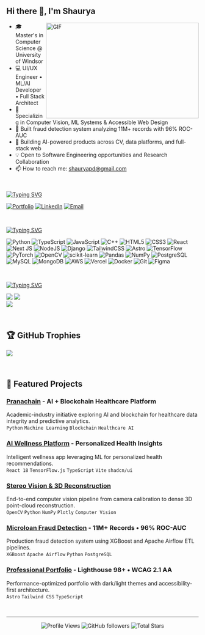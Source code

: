 ## Hi there 👋, I'm Shaurya <br/>
<a target="_blank">
  <img align="right" height="250" width="400" alt="GIF" src="https://user-images.githubusercontent.com/74038190/229223263-cf2e4b07-2615-4f87-9c38-e37600f8381a.gif">
</a>

- 🎓 Master's in Computer Science @ University of Windsor
- 💻 UI/UX Engineer • ML/AI Developer • Full Stack Architect
- 🔬 Specializing in Computer Vision, ML Systems & Accessible Web Design
- 🚀 Built fraud detection system analyzing 11M+ records with 96% ROC-AUC
- 🧠 Building AI-powered products across CV, data platforms, and full-stack web
- 💡 Open to Software Engineering opportunities and Research Collaboration
- 📫 How to reach me: shauryapd@gmail.com

<br/>

[![Typing SVG](https://readme-typing-svg.demolab.com?font=IBM+Plex+Mono&weight=500&size=20&duration=6000&pause=1000&color=0ea5e9&width=435&lines=Socials%3A)](https://git.io/typing-svg)

[![Portfolio](https://img.shields.io/badge/Portfolio-0ea5e9?style=for-the-badge&logo=astro&logoColor=white)](https://ishauryai.github.io)
[![LinkedIn](https://img.shields.io/badge/LinkedIn-%230077B5.svg?style=for-the-badge&logo=linkedin&logoColor=white)](https://linkedin.com/in/shaurya)
[![Email](https://img.shields.io/badge/Email-D14836?style=for-the-badge&logo=gmail&logoColor=white)](mailto:shauryapd@gmail.com)

<br/>

[![Typing SVG](https://readme-typing-svg.demolab.com?font=IBM+Plex+Mono&weight=500&size=20&duration=6000&pause=1000&color=0ea5e9&width=435&lines=Tech+Stack%3A)](https://git.io/typing-svg)

![Python](https://img.shields.io/badge/python-3670A0?style=plastic&logo=python&logoColor=ffdd54) ![TypeScript](https://img.shields.io/badge/typescript-%23007ACC.svg?style=plastic&logo=typescript&logoColor=white) ![JavaScript](https://img.shields.io/badge/javascript-%23323330.svg?style=plastic&logo=javascript&logoColor=%23F7DF1E) ![C++](https://img.shields.io/badge/c++-%2300599C.svg?style=plastic&logo=c%2B%2B&logoColor=white) ![HTML5](https://img.shields.io/badge/html5-%23E34F26.svg?style=plastic&logo=html5&logoColor=white) ![CSS3](https://img.shields.io/badge/css3-%231572B6.svg?style=plastic&logo=css3&logoColor=white) ![React](https://img.shields.io/badge/react-%2320232a.svg?style=plastic&logo=react&logoColor=%2361DAFB) ![Next JS](https://img.shields.io/badge/Next-black?style=plastic&logo=next.js&logoColor=white) ![NodeJS](https://img.shields.io/badge/node.js-6DA55F?style=plastic&logo=node.js&logoColor=white) ![Django](https://img.shields.io/badge/django-%23092E20.svg?style=plastic&logo=django&logoColor=white) ![TailwindCSS](https://img.shields.io/badge/tailwindcss-%2338B2AC.svg?style=plastic&logo=tailwind-css&logoColor=white) ![Astro](https://img.shields.io/badge/astro-%232C2052.svg?style=plastic&logo=astro&logoColor=white) ![TensorFlow](https://img.shields.io/badge/TensorFlow-%23FF6F00.svg?style=plastic&logo=TensorFlow&logoColor=white) ![PyTorch](https://img.shields.io/badge/PyTorch-%23EE4C2C.svg?style=plastic&logo=PyTorch&logoColor=white) ![OpenCV](https://img.shields.io/badge/opencv-%23white.svg?style=plastic&logo=opencv&logoColor=white) ![scikit-learn](https://img.shields.io/badge/scikit--learn-%23F7931E.svg?style=plastic&logo=scikit-learn&logoColor=white) ![Pandas](https://img.shields.io/badge/pandas-%23150458.svg?style=plastic&logo=pandas&logoColor=white) ![NumPy](https://img.shields.io/badge/numpy-%23013243.svg?style=plastic&logo=numpy&logoColor=white) ![PostgreSQL](https://img.shields.io/badge/postgres-%23316192.svg?style=plastic&logo=postgresql&logoColor=white) ![MySQL](https://img.shields.io/badge/mysql-%2300f.svg?style=plastic&logo=mysql&logoColor=white) ![MongoDB](https://img.shields.io/badge/MongoDB-%234ea94b.svg?style=plastic&logo=mongodb&logoColor=white) ![AWS](https://img.shields.io/badge/AWS-%23FF9900.svg?style=plastic&logo=amazon-aws&logoColor=white) ![Vercel](https://img.shields.io/badge/vercel-%23000000.svg?style=plastic&logo=vercel&logoColor=white) ![Docker](https://img.shields.io/badge/docker-%230db7ed.svg?style=plastic&logo=docker&logoColor=white) ![Git](https://img.shields.io/badge/git-%23F05033.svg?style=plastic&logo=git&logoColor=white) ![Figma](https://img.shields.io/badge/figma-%23F24E1E.svg?style=plastic&logo=figma&logoColor=white)

<br/>

[![Typing SVG](https://readme-typing-svg.demolab.com?font=IBM+Plex+Mono&weight=500&size=20&duration=6000&pause=1000&color=0ea5e9&width=435&lines=GitHub+Stats%3A)](https://git.io/typing-svg)

![](https://github-readme-stats.vercel.app/api?username=IShauryaI&theme=tokyonight&hide_border=false&include_all_commits=true&count_private=true)
![](https://github-readme-streak-stats.herokuapp.com/?user=IShauryaI&theme=tokyonight&hide_border=false)<br/>
![](https://github-readme-stats.vercel.app/api/top-langs/?username=IShauryaI&theme=tokyonight&hide_border=false&include_all_commits=true&count_private=true&layout=compact)

<br/>

## 🏆 GitHub Trophies
![](https://github-profile-trophy.vercel.app/?username=IShauryaI&theme=tokyonight&no-frame=false&no-bg=false&margin-w=4)

<br/>

## 🚀 Featured Projects

### [Pranachain](https://github.com/IShauryaI/pranachain) - AI + Blockchain Healthcare Platform
Academic-industry initiative exploring AI and blockchain for healthcare data integrity and predictive analytics.  
`Python` `Machine Learning` `Blockchain` `Healthcare AI`

### [AI Wellness Platform](https://github.com/IShauryaI/wellbeingaifinalversion) - Personalized Health Insights
Intelligent wellness app leveraging ML for personalized health recommendations.  
`React 18` `TensorFlow.js` `TypeScript` `Vite` `shadcn/ui`

### [Stereo Vision & 3D Reconstruction](https://github.com/IShauryaI/stereo-vision-reconstruction)
End-to-end computer vision pipeline from camera calibration to dense 3D point-cloud reconstruction.  
`OpenCV` `Python` `NumPy` `Plotly` `Computer Vision`

### [Microloan Fraud Detection](https://github.com/IShauryaI/microloan-fraud-detection) - 11M+ Records • 96% ROC-AUC
Production fraud detection system using XGBoost and Apache Airflow ETL pipelines.  
`XGBoost` `Apache Airflow` `Python` `PostgreSQL`

### [Professional Portfolio](https://github.com/IShauryaI/IShauryaI.github.io) - Lighthouse 98+ • WCAG 2.1 AA
Performance-optimized portfolio with dark/light themes and accessibility-first architecture.  
`Astro` `Tailwind CSS` `TypeScript`

<br/>

---

<p align="center">
  <img src="https://komarev.com/ghpvc/?username=IShauryaI&color=0ea5e9&style=flat-square&label=Profile+Views" alt="Profile Views" />
  <img alt="GitHub followers" src="https://img.shields.io/github/followers/IShauryaI?label=Followers&style=social">
  <img src="https://img.shields.io/github/stars/IShauryaI?label=Stars" alt="Total Stars">
</p>
